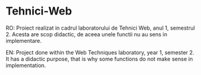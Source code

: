 # Tehnici-Web

RO: Proiect realizat in cadrul laboratorului de Tehnici Web, anul 1, semestrul 2. Acesta are scop didactic, de aceea unele functii nu au sens in implementare.

EN: Project done within the Web Techniques laboratory, year 1, semester 2. It has a didactic purpose, that is why some functions do not make sense in implementation.
